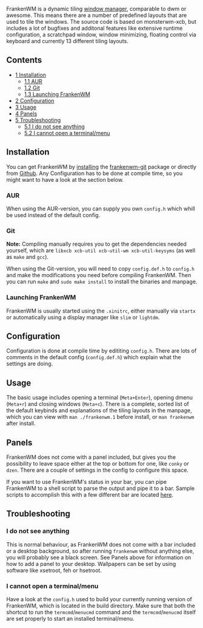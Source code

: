 FrankenWM is a dynamic tiling [window manager](/index.php/Window_manager "Window manager"), comparable to dwm or awesome. This means there are a number of predefined layouts that are used to tile the windows. The source code is based on monsterwm-xcb, but includes a lot of bugfixes and additonal features like extensive runtime configuration, a scratchpad window, window minimizing, floating control via keyboard and currently 13 different tiling layouts.

## Contents

*   [1 Installation](#Installation)
    *   [1.1 AUR](#AUR)
    *   [1.2 Git](#Git)
    *   [1.3 Launching FrankenWM](#Launching_FrankenWM)
*   [2 Configuration](#Configuration)
*   [3 Usage](#Usage)
*   [4 Panels](#Panels)
*   [5 Troubleshooting](#Troubleshooting)
    *   [5.1 I do not see anything](#I_do_not_see_anything)
    *   [5.2 I cannot open a terminal/menu](#I_cannot_open_a_terminal/menu)

## Installation

You can get FrankenWM by [installing](/index.php/Install "Install") the [frankenwm-git](https://aur.archlinux.org/packages/frankenwm-git/) package or directly from [Github](https://github.com/sulami/FrankenWM). Any Configuration has to be done at compile time, so you might want to have a look at the section below.

### AUR

When using the AUR-version, you can supply you own `config.h` which whill be used instead of the default config.

### Git

**Note:** Compiling manually requires you to get the dependencies needed yourself, which are `libxcb xcb-util xcb-util-wm xcb-util-keysyms` (as well as `make` and `gcc`).

When using the Git-version, you will need to copy `config.def.h` to `config.h` and make the modifications you need before compiling FrankenWM. Then you can run `make` and `sudo make install` to install the binaries and manpage.

### Launching FrankenWM

FrankenWM is usually started using the `.xinitrc`, either manually via `startx` or automatically using a display manager like `slim` or `lightdm`.

## Configuration

Configuration is done at compile time by edititing `config.h`. There are lots of comments in the default config (`config.def.h`) which explain what the settings are doing.

## Usage

The basic usage includes opening a terminal (`Meta+Enter`), opening dmenu (`Meta+r`) and closing windows (`Meta+c`). There is a complete, sorted list of the default keybinds and explanations of the tiling layouts in the manpage, which you can view with `man ./frankenwm.1` before install, or `man frankenwm` after install.

## Panels

FrankenWM does not come with a panel included, but gives you the possibility to leave space either at the top or bottom for one, like `conky` or `dzen`. There are a couple of settings in the config to configure this space.

If you want to use FrankenWM's status in your bar, you can pipe FrankenWM to a shell script to parse the output and pipe it to a bar. Sample scripts to accomplish this with a few different bar are located [here](https://gist.github.com/sulami/d6a53179d6d7479e0709).

## Troubleshooting

### I do not see anything

This is normal behaviour, as FrankenWM does not come with a bar included or a desktop background, so after running `frankenwm` without anything else, you will probably see a black screen. See Panels above for information on how to add a panel to your desktop. Wallpapers can be set by using software like xsetroot, feh or hsetroot.

### I cannot open a terminal/menu

Have a look at the `config.h` used to build your currently running version of FrankenWM, which is located in the build directory. Make sure that both the shortcut to run the `termcmd`/`menucmd` command and the `termcmd`/`menucmd` itself are set properly to start an installed terminal/menu.